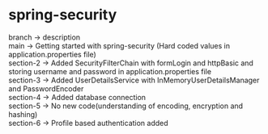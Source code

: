 # spring-security

branch -> description  
main -> Getting started with spring-security (Hard coded values in application.properties file)  
section-2 -> Added SecurityFilterChain with formLogin and httpBasic and storing username and password in application.properties file  
section-3 -> Added UserDetailsService with InMemoryUserDetailsManager and PasswordEncoder  
section-4 -> Added database connection  
section-5 -> No new code(understanding of encoding, encryption and hashing)  
section-6 -> Profile based authentication added
